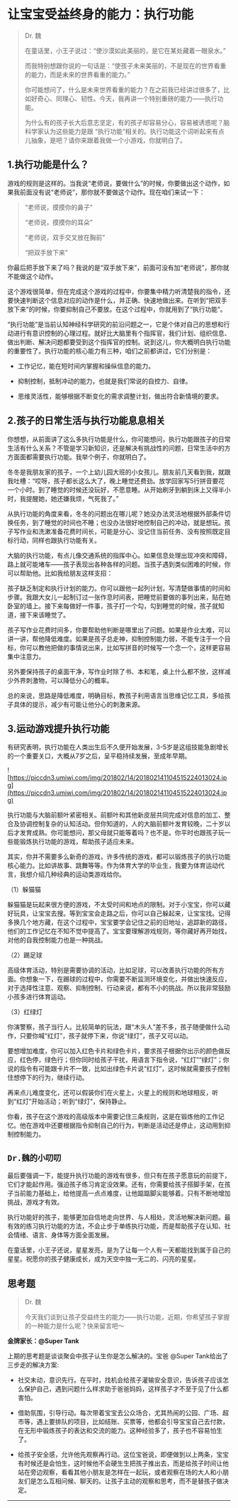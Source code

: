 # 让宝宝受益终身的能力：执行功能

> Dr. 魏
> 
> 在童话里，小王子说过：“使沙漠如此美丽的，是它在某处藏着一眼泉水。”  
> 
> 而我特别想跟你说的一句话是：“使孩子未来美丽的，不是现在的世界看重的能力，而是未来的世界看重的能力。”
> 
> 你可能想问了，什么是未来世界看重的能力？在之前我已经讲过很多了，比如好奇心、同理心、韧性。今天，我再讲一个特别重磅的能力——执行功能。
> 
> 为什么有的孩子长大后意志坚定，有的孩子却容易分心，容易被诱惑呢？脑科学家认为这些能力是跟 “执行功能”相关的。执行功能这个词听起来有点儿抽象，是吧？请你来跟着我做一个小游戏，你就明白了。

## 1.执行功能是什么？

游戏的规则是这样的。当我说“老师说，要做什么”的时候，你要做出这个动作，如果我前面没有说“老师说”，那你就不要做这个动作。现在咱们来试一下：

> “老师说，摸摸你的鼻子” 
> 
> “老师说，摸摸你的耳朵” 
> 
> “老师说，双手交叉放在胸前” 
> 
> “把双手放下来”

你最后把手放下来了吗？我说的是“双手放下来”，前面可没有加“老师说”，那你就不能做这个动作。

这个游戏很简单，但在完成这个游戏的过程中，你要集中精力听清楚我的指令，还要快速判断这个信息对应的动作是什么，并正确、快速地做出来。在听到“把双手放下来”的时候，你要抑制自己不要放。在这个过程中，你就用到了“执行功能”。

“执行功能”是当前认知神经科学研究的前沿问题之一，它是个体对自己的思想和行动进行有意识控制的心理过程。就好比大脑里有个指挥官，我们计划、组织信息、做出判断、解决问题都要受到这个指挥官的控制。说到这儿，你大概明白执行功能的重要性了。执行功能的核心能力有三种，咱们之前都讲过，它们分别是：

* 工作记忆，能在短时间内掌握和操纵信息的能力。

* 抑制控制，抵制冲动的能力，也就是我们常说的自控力、自律。

* 思维灵活性，能够根据不断变化的需求调整计划，做出符合新情境的要求。

## 2.孩子的日常生活与执行功能息息相关

你想想，从前面讲了这么多执行功能是什么，你可能想问，执行功能跟孩子的日常生活有什么关系？不管是学习新知识，还是解决有挑战性的问题，日常生活中的方方面面都需要执行功能。我举个例子，你就明白了。

冬冬是我朋友家的孩子，一个上幼儿园大班的小女孩儿。朋友前几天看到我，就跟我吐槽：“哎呀，孩子都长这么大了，晚上睡觉还费劲。放学回家写5行拼音要花一个小时。到了睡觉的时候还没玩好，不愿意睡。从开始刷牙到躺到床上又得半小时，我提醒她，她还嫌我烦，气死我了。”

从执行功能的角度来看，冬冬的问题出在哪儿呢？她没办法灵活地根据外部条件切换任务，到了睡觉的时间也不睡；也没办法很好地控制自己的冲动，就是想玩。孩子写作业和洗漱准备花费时间长，可能是分心、没记住当前任务、没有按照既定目标行动，同样也跟执行功能有关。

大脑的执行功能，有点儿像交通系统的指挥中心。如果信息处理出现冲突和障碍，路上就可能堵车——孩子表现出各种各样的问题。当孩子遇到类似困难的时候，你可以帮助他。比如我给朋友这样支招：

孩子缺乏制定和执行计划的能力。你可以跟他一起列计划，写清楚做事情的时间和步骤。我跟大女儿一起制订过一张作息时间表，把睡觉前要做的事列出来，贴在她卧室的墙上。接下来每做好一件事，孩子打一个勾，勾到睡觉的时候，孩子就知道，接下来该睡觉了。

孩子写作业花费时间多，你要帮助他判断是哪里出了问题。如果是作业太难，可以讲一讲，帮他降低难度。如果是孩子总走神，抑制控制能力弱，不能专注于一个目标，你可以教他把做的事情说出来，比如写拼音的时候写一个念一个，这样更容易集中注意力。

另外要保持孩子的桌面干净，写作业时除了书、本和笔，桌上什么都不放，这样减少外界刺激物，可以降低分心的概率。

总的来说，思路是降低难度，明确目标，教孩子利用语言当思维记忆工具，多给孩子具体的提示，减少有可能让他分心的刺激来源。

## 3.运动游戏提升执行功能

有研究表明，执行功能在人类出生后不久便开始发展，3-5岁是这组技能急剧增长的一个重要关口，大概从7岁之后，呈平稳持续发展，至成年早期。

![https://piccdn3.umiwi.com/img/201802/14/201802141104515224013024.jpg](https://piccdn3.umiwi.com/img/201802/14/201802141104515224013024.jpg)

执行功能与大脑前额叶紧密相关。前额叶和其他新皮层共同完成对信息的加工、整合及协调控制复杂的认知活动。但你知道的，人的大脑前额叶发育较晚，二十岁以后才发育成熟。你可能想问，那父母就只能等着吗？也不是。你平时也跟孩子玩一些能锻炼执行功能的游戏，帮助孩子适应未来。

其实，你并不需要多么新奇的游戏，许多传统的游戏，都可以锻炼孩子的执行功能核心能力。比如讲故事、跳舞等等。作为体育大学的毕业生，我要为体育运动代言，我想介绍几种经典的运动类游戏给你。

（1）躲猫猫

躲猫猫是玩起来很方便的游戏，不太受时间和地点的限制。对于小宝宝，你可以藏好玩具，让宝宝去搜。等到宝宝会走路之后，你可以自己躲起来，让宝宝找。记得多换几个地方藏，在这个过程中，宝宝要学会记住之前的旧地址，追踪新的路径，他们的工作记忆在不知不觉中提高了。宝宝要理解游戏规则，等你藏好再开始找，对他的自我控制能力也是一种挑战。

（2）踢足球

高级体育活动，特别是需要协调的活动，比如足球，可以改善执行功能的所有方面。你想象一下，在踢球的过程中，你需要不断监测环境变化，并做出快速反应，对于选择性注意、观察、抑制控制、行动来说，都有不小的挑战。所以我非常鼓励小孩多进行体育运动。

（3）红绿灯

你演警察，孩子当行人。比较简单的玩法，跟“木头人”差不多，孩子随便做什么动作，只要你喊“红灯”，孩子就停下来，你说“绿灯”，孩子又可以动。

要想增加难度，你可以加入红色卡片和绿色卡片，要求孩子根据你出示的颜色做反应，红色停，绿色行；但你同时给孩子干扰，用语言下指令说，“红灯”“绿灯”；你说的指令有可能跟卡片不一致，比如出绿色卡片说“红灯”，这时候就需要孩子控制住想停下的行为，继续行动。

再来点儿难度变化，还可以假装你们在火星上，火星上的规则和地球相反，听到“红灯”开始活动；听到“绿灯”，保持静止。

你看，孩子在这个游戏的高级版本中需要记住三条规则，这是在锻炼他的工作记忆。他在游戏中还要根据指令抑制自己的行为，判断是活动还是停止，这动用到抑制控制能力。

## `Dr.魏的小叨叨`

最后要强调一下，能提升执行功能的游戏有很多，但只有在孩子愿意玩的前提下，它们才能起作用。强迫孩子练习肯定没效果。还有，你需要给孩子搭脚手架，在孩子当前能力基础上，给他提高一点点难度，让他踮踮脚尖能够着。只有不断地增加挑战，游戏才有效。

执行功能好的孩子，能够更加自信地走向世界、与人相处，灵活地解决新问题。最有效的练习执行功能的方法，不会止步于单练执行功能，而是帮助孩子在认知、社会情绪、语言、身体等方面全面发展。

在童话里，小王子还说，星星发亮，是为了让每一个人有一天都能找到属于自己的星星。祝愿你的孩子健康成长，成为天空中独一无二的、闪亮的星星。

## 思考题

> Dr. 魏
> 
> 今天我们谈到让孩子受益终生的能力——执行功能，近期，你希望孩子掌握的一种能力是什么呢？快来留言吧～

 **金牌家长：@Super Tank**

上期的思考题是谈谈聚会中孩子认生你是怎么解决的。宝爸 @Super Tank给出了三步走的解决方案:

* 社交未动，意识先行。在平时，找机会给孩子灌输安全意识，告诉孩子应该怎么保护自己，遇到问题什么样求助于爸爸妈妈，这样孩子才不至于见了什么都害怕。

* 借助氛围，引导行动。每次带着宝宝去公众场合，尤其热闹的公园、广场、超市等，遇上要排队的项目，比如结账、买票等，他都会引导宝宝自己去付款，在无形中锻炼孩子的表达和交流的能力。这种经验多了，孩子也不容易怕生了。

* 给孩子安全感，允许他先观察再行动。这位宝爸说，即便做到以上两条，宝宝有时候还是会怕生，这时候他不会硬生生把孩子推出去，而是给孩子时间让他站在旁边观察，看看其他小朋友是怎样在一起玩，或者观察在场的大人和小朋友们是怎么互相问候、聊天的。让孩子主动的观察和思考，而不是替孩子做决定。

---
